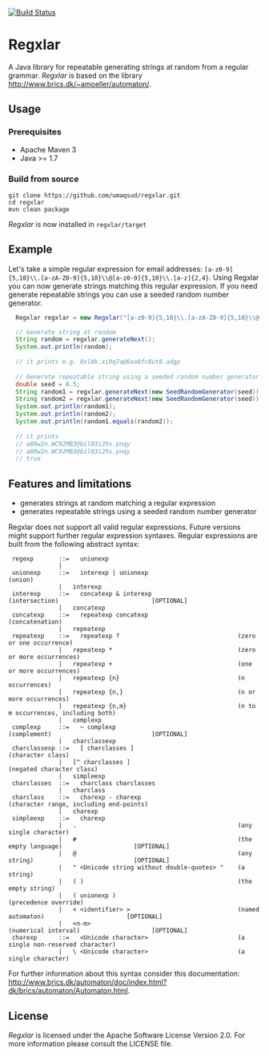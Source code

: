 [![Build Status](https://travis-ci.org/umaqsud/regxlar.svg?branch=master)](https://travis-ci.org/umaqsud/regxlar)

Regxlar
=======

A Java library for repeatable generating strings at random from a regular grammar. _Regxlar_ is based on the library http://www.brics.dk/~amoeller/automaton/.

## Usage

### Prerequisites
* Apache Maven 3
* Java >= 1.7

### Build from source

```
git clone https://github.com/umaqsud/regxlar.git
cd regxlar
mvn clean package
```

_Regxlar_ is now installed in `regxlar/target`

## Example

Let's take a simple regular expression for email addresses: `[a-z0-9]{5,10}\\.[a-zA-Z0-9]{5,10}\\@[a-z0-9]{5,10}\\.[a-z]{2,4}`. Using Regxlar you can now generate strings matching this regular expression. If you need generate repeatable strings you can use a seeded random number generator.

```java
  Regxlar regxlar = new Regxlar("[a-z0-9]{5,10}\\.[a-zA-Z0-9]{5,10}\\@[a-z0-9]{5,10}\\.[a-z]{2,4}");

  // Generate string at random
  String random = regxlar.generateNext();
  System.out.println(random);
  
  // it prints e.g. 0xl8k.xi0q7a@6xo0fc8ut8.adgp
  
  // Generate repeatable string using a seeded random number generator
  double seed = 0.5;
  String random1 = regxlar.generateNext(new SeedRandomGenerator(seed));
  String random2 = regxlar.generateNext(new SeedRandomGenerator(seed));
  System.out.println(random1);
  System.out.println(random2);
  System.out.println(random1.equals(random2));
  
  // it prints
  // a80w2n.WC92MB3@bil03i2hs.pnqy
  // a80w2n.WC92MB3@bil03i2hs.pnqy
  // true
```
## Features and limitations

* generates strings at random matching a regular expression
* generates repeatable strings using a seeded random number generator

Regxlar does not support all valid regular expressions. Future versions might support further regular expression syntaxes. Regular expressions are built from the following abstract syntax:

```
 regexp       ::=	unionexp		
              |			
 unionexp     ::=	interexp | unionexp							(union)	
              |   interexp		
 interexp     ::=	concatexp & interexp						(intersection)							[OPTIONAL]
              |   concatexp		
 concatexp    ::=	repeatexp concatexp							(concatenation)	
              |   repeatexp		
 repeatexp    ::=	repeatexp ?									(zero or one occurrence)	
              |   repeatexp *									(zero or more occurrences)	
              |   repeatexp +									(one or more occurrences)	
              |   repeatexp {n}								    (n occurrences)	
              |   repeatexp {n,}								(n or more occurrences)	
              |   repeatexp {n,m}								(n to m occurrences, including both)	
              |   complexp		
 complexp     ::=	~ complexp									(complement)							[OPTIONAL]
              |	  charclassexp		
 charclassexp ::=	[ charclasses ]								(character class)	
              |	  [^ charclasses ]							    (negated character class)	
              |	  simpleexp		
 charclasses  ::=	charclass charclasses		
              |	  charclass		
 charclass    ::=	charexp - charexp							(character range, including end-points)	
              |	  charexp		
 simpleexp    ::=	charexp		
              |	  .											    (any single character)	
              |	  #											    (the empty language)					[OPTIONAL]
              |	  @											    (any string)							[OPTIONAL]
              |	  " <Unicode string without double-quotes> "    (a string)	
              |	  ( )											(the empty string)	
              |	  ( unionexp )								    (precedence override)	
              |	  < <identifier> >							    (named automaton)						[OPTIONAL]
              |	  <n-m>										    (numerical interval)					[OPTIONAL]
 charexp      ::=	<Unicode character>							(a single non-reserved character)	
              |	  \ <Unicode character> 						(a single character)
```

For further information about this syntax consider this documentation: http://www.brics.dk/automaton/doc/index.html?dk/brics/automaton/Automaton.html.

## License

_Regxlar_ is licensed under the Apache Software License Version 2.0. For more
information please consult the LICENSE file.
